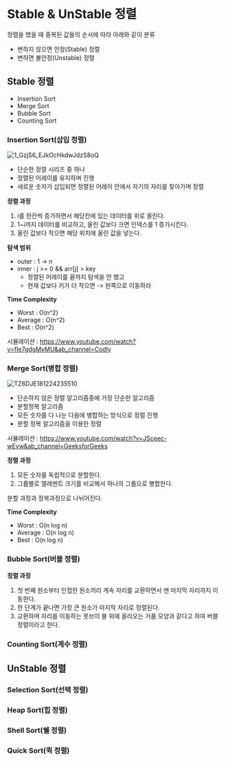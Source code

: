 # Stable & UnStable 정렬      
  
정렬을 했을 때 중복된 값들의 순서에 따라 아래와 같이 분류        
  
* 변하지 않으면 안정(Stable) 정렬      
* 변하면 불안정(Unstable) 정렬

## Stable 정렬   
  
* Insertion Sort   
* Merge Sort  
* Bubble Sort  
* Counting Sort   
         
### Insertion Sort(삽입 정렬)          
![1_GzjS6_EJkOcHkdwJdzS8oQ](https://user-images.githubusercontent.com/50267433/147658735-847c88ea-718f-417f-a6ce-26ee3fe905e5.png)
   
* 단순한 정렬 시리즈 중 하나          
* 정렬된 어레이를 유지하며 진행       
* 새로운 숫자가 삽입되면 정렬된 어레이 안에서 자기의 자리를 찾아가며 정렬       

**정렬 과정**   
1. i를 한칸씩 증가하면서 해당칸에 있는 데이터를 위로 올린다.   
2. 1~i까지 데이터를 비교하고, 올린 값보다 크면 인덱스를 1 증가시킨다.   
3. 올린 값보다 작으면 해당 위치에 올린 값을 넣는다.   

**탐색 범위**     
* outer : 1 -> n
* inner : j >= 0 && arr[j] > key
    * 정렬된 어레이를 끝까지 탐색을 안 했고    
    * 현재 값보다 키가 더 작으면 -> 왼쪽으로 이동하라    
  
**Time Complexity**     
* Worst : O(n^2)   
* Average : O(n^2)
* Best : O(n^2)  
   
시뮬레이션 : https://www.youtube.com/watch?v=fIe7gdgMvMU&ab_channel=Codly   
  
### Merge Sort(병합 정렬)     
    
![TZ6DJE181224235510](https://user-images.githubusercontent.com/50267433/147658792-957de0e9-a13b-4d4c-9746-4aee18f07c82.png)
  
* 단순하지 않은 정렬 알고리즘중에 가장 단순한 알고리즘      
* 분할정복 알고리즘   
* 모든 숫자를 다 나눈 다음에 병합하는 방식으로 정렬 진행    
* 분할 정복 알고리즘을 이용한 정렬 
   
시뮬레이션 : https://www.youtube.com/watch?v=JSceec-wEyw&ab_channel=GeeksforGeeks    
  
**정렬 과정**     
1. 모든 숫자를 독립적으로 분할한다.     
2. 그룹별로 엘레멘트 크기를 비교해서 하나의 그룹으로 병합한다.   
    
분할 과정과 정복과정으로 나뉘어진다.           

**Time Complexity**     
* Worst : O(n log n)   
* Average : O(n log n)
* Best : O(n log n)  
   
### Bubble Sort(버블 정렬)      

**정렬 과정**
1. 첫 번째 원소부터 인접한 원소끼리 계속 자리를 교환하면서 맨 마지막 자리까지 이동한다.
2. 한 단계가 끝나면 가장 큰 원소가 마지막 자리로 정렬된다.
3. 교환하며 자리를 이동하는 못브이 물 위에 올라오는 거품 모양과 같다고 하여 버블정렬이라고 한다.

### Counting Sort(계수 정렬)      


## UnStable 정렬   
### Selection Sort(선택 정렬)     
### Heap Sort(힙 정렬)     
### Shell Sort(쉘 정렬)     
### Quick Sort(퀵 정렬)     

